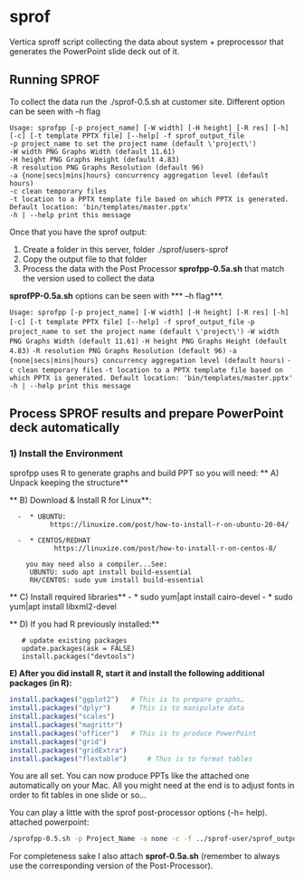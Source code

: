 # sprof
Vertica sproff script collecting the data about system + preprocessor that generates the PowerPoint slide deck out of it.

## Running SPROF

To collect the data run the ./sprof-0.5.sh at customer site. 
Different option can be seen with –h flag

`Usage: sprofpp [-p project_name] [-W width] [-H height] [-R res] [-h] [-c] [-t template PPTX file] [--help] -f sprof_output_file` <br />
`-p project_name to set the project name (default \'project\')` <br />
`-W width PNG Graphs Width (default 11.61)` <br />
`-H height PNG Graphs Height (default 4.83)` <br />
`-R resolution PNG Graphs Resolution (default 96)` <br />
`-a {none|secs|mins|hours} concurrency aggregation level (default hours)` <br />
`-c clean temporary files` <br />
`-t location to a PPTX template file based on which PPTX is generated. Default location: 'bin/templates/master.pptx'` <br />
`-h | --help print this message` <br />



Once that you have the sprof output:

1. Create a folder in this server, folder ./sprof/users-sprof
2. Copy the output file to that folder 
3. Process the data with the Post Processor **sprofpp-0.5a.sh** that match the version used to collect the data


**sprofPP-0.5a.sh** options can be seen with *** –h flag***. 



`Usage: sprofpp [-p project_name] [-W width] [-H height] [-R res] [-h] [-c] [-t template PPTX file] [--help] -f sprof_output_file`
`-p project_name to set the project name (default \'project\')`
`-W width PNG Graphs Width (default 11.61)`
`-H height PNG Graphs Height (default 4.83)`
`-R resolution PNG Graphs Resolution (default 96)`
`-a {none|secs|mins|hours} concurrency aggregation level (default hours)`
`-c clean temporary files`
`-t location to a PPTX template file based on which PPTX is generated. Default location: 'bin/templates/master.pptx'`
`-h | --help print this message`




##  Process SPROF results and prepare PowerPoint deck automatically

### 1) Install the Environment
   sprofpp uses R to generate graphs and build PPT so you will need: 
**   A) Unpack keeping the structure**
       
**   B) Download & Install R for Linux**:
   
      -  * UBUNTU:
              https://linuxize.com/post/how-to-install-r-on-ubuntu-20-04/
       
      -  * CENTOS/REDHAT
               https://linuxize.com/post/how-to-install-r-on-centos-8/
       
     	you may need also a compiler...See:
         UBUNTU: sudo apt install build-essential
         RH/CENTOS: sudo yum install build-essential
         

**        C) Install required libraries**
       - * sudo yum|apt install cairo-devel 
	   - * sudo yum|apt install libxml2-devel

**   D) If you had R previously installed:**

       # update existing packages
       update.packages(ask = FALSE)
       install.packages("devtools")

       
   **E) After you did install R, start it and install the following additional packages (in R):**
   
```r
install.packages("ggplot2")   # This is to prepare graphs…
install.packages("dplyr")     # This is to manipulate data
install.packages("scales") 
install.packages("magrittr")
install.packages("officer")   # This is to produce PowerPoint
install.packages("grid")
install.packages("gridExtra")
install.packages("flextable")     # Thus is to format tables
```
   
        
You are all set. You can now produce PPTs like the attached one automatically on your Mac. 
All you might need at the end is to adjust fonts in order to fit tables in one slide or so…

You can play a little with the sprof post-processor options (-h= help). attached powerpoint:

```bash
/sprofpp-0.5.sh -p Project_Name -a none -c -f ../sprof-user/sprof_output.out
```


For completeness sake I also attach **sprof-0.5a.sh** (remember to always use the corresponding version of the Post-Processor).
